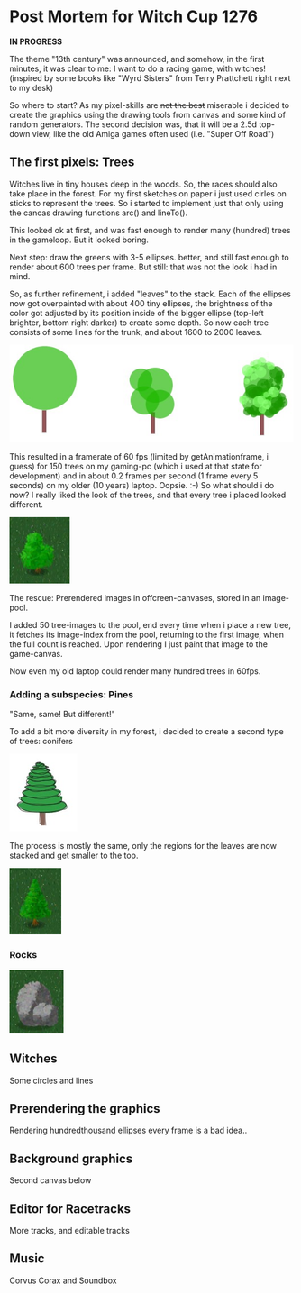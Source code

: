 # Post Mortem for Witch Cup 1276

**IN PROGRESS**

The theme "13th century" was announced, and somehow, in the first minutes, it was clear to me: I want to do a racing game, with witches! (inspired by some books like "Wyrd Sisters" from Terry Prattchett right next to my desk)

So where to start? As my pixel-skills are ~~not the best~~ miserable i decided to create the graphics using the drawing tools from canvas and some kind of random generators.
The second decision was, that it will be a 2.5d top-down view, like the old Amiga games often used (i.e. "Super Off Road")

## The first pixels: Trees

Witches live in tiny houses deep in the woods. So, the races should also take place in the forest. For my first sketches on paper i just used cirles on sticks to represent the trees. So i started to implement just that only using the cancas drawing functions arc() and lineTo().

This looked ok at first, and was fast enough to render many (hundred) trees in the gameloop. But it looked boring.

Next step: draw the greens with 3-5 ellipses. better, and still fast enough to render about 600 trees per frame. But still: that was not the look i had in mind.

So, as further refinement, i added "leaves" to the stack. Each of the ellipses now got overpainted with about 400 tiny ellipses, the brightness of the color got adjusted by its position inside of the bigger ellipse (top-left brighter, bottom right darker) to create some depth. So now each tree consists of some lines for the trunk, and about 1600 to 2000 leaves. 

![trees-concept](assets/trees_concept.jpg)

This resulted in a framerate of 60 fps (limited by getAnimationframe, i guess) for 150 trees on my gaming-pc (which i used at that state for development) and in about 0.2 frames per second (1 frame every 5 seconds) on my older (10 years) laptop. Oopsie. :-)
So what should i do now? I really liked the look of the trees, and that every tree i placed looked different.

![tree](assets/tree.jpg)

The rescue: Prerendered images in offcreen-canvases, stored in an image-pool. 

I added 50 tree-images to the pool, end every time when i place a new tree, it fetches its image-index from the pool, returning to the first image, when the full count is reached. Upon rendering I just paint that image to the game-canvas. 

Now even my old laptop could render many hundred trees in 60fps. 

### Adding a subspecies: Pines

"Same, same! But different!"

To add a bit more diversity in my forest, i decided to create a second type of trees: conifers

![pines-concept](assets/pines_concept.jpg)

The process is mostly the same, only the regions for the leaves are now stacked and get smaller to the top.

![pine](assets/pine.jpg)

### Rocks

![pine](assets/rock.jpg)

## Witches

Some circles and lines

## Prerendering the graphics

Rendering hundredthousand ellipses every frame is a bad idea..

## Background graphics

Second canvas below

## Editor for Racetracks

More tracks, and editable tracks

## Music

Corvus Corax and Soundbox
